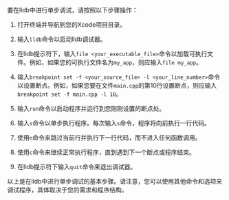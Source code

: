 要在lldb中进行单步调试，请按照以下步骤操作：

1. 打开终端并导航到您的Xcode项目目录。

2. 输入`lldb`命令以启动lldb调试器。

3. 在lldb提示符下，输入`file <your_executable_file>`命令以加载可执行文件。例如，如果您的可执行文件名为`my_app`，则应输入`file my_app`。

4. 输入`breakpoint set -f <your_source_file> -l <your_line_number>`命令以设置断点。例如，如果您要在文件`main.cpp`的第10行设置断点，则应输入`breakpoint set -f main.cpp -l 10`。

5. 输入`run`命令以启动程序并运行到您刚刚设置的断点处。

6. 输入`s`命令以单步执行程序。每次输入`s`命令，程序将向前执行一行代码。

7. 使用`n`命令来跳过当前行并执行下一行代码，而不进入任何函数调用。

8. 使用`c`命令来继续正常执行程序，直到遇到下一个断点或程序结束。

9. 在lldb提示符下输入`quit`命令来退出调试器。

以上是在lldb中进行单步调试的基本步骤。请注意，您可以使用其他命令和选项来调试程序，具体取决于您的需求和程序结构。